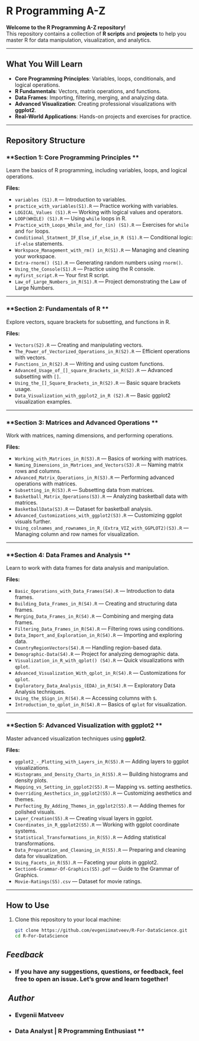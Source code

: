 # R Programming A-Z   

 **Welcome to the R Programming A-Z repository!**  
This repository contains a collection of **R scripts** and **projects** to help you master R for data manipulation, visualization, and analytics.  

---

##  **What You Will Learn**  

- **Core Programming Principles**: Variables, loops, conditionals, and logical operations.  
- **R Fundamentals**: Vectors, matrix operations, and functions.  
- **Data Frames**: Importing, filtering, merging, and analyzing data.  
- **Advanced Visualization**: Creating professional visualizations with **ggplot2**.  
- **Real-World Applications**: Hands-on projects and exercises for practice.  

---

##  **Repository Structure**  

### **Section 1: Core Programming Principles **  
Learn the basics of R programming, including variables, loops, and logical operations.

**Files:**  
- `variables (S1).R` — Introduction to variables.  
- `practice_with_variables(S1).R` — Practice working with variables.  
- `LOGICAL_Values (S1).R` — Working with logical values and operators.  
- `LOOP(WHILE) (S1).R` — Using `while` loops in R.  
- `Practice_with_Loops_While_and_for_(in) (S1).R` — Exercises for `while` and `for` loops.  
- `Conditional_Statment_IF_Else_if_else_in_R (S1).R` — Conditional logic: `if-else` statements.  
- `Workspace_Management_with_rm() in_R(S1).R` — Managing and cleaning your workspace.  
- `Extra-rnorm() (S1).R` — Generating random numbers using `rnorm()`.  
- `Using_the_Console(S1).R` — Practice using the R console.  
- `myfirst_script.R` — Your first R script.  
- `Law_of_Large_Numbers_in_R(S1).R` — Project demonstrating the Law of Large Numbers.  

---

### **Section 2: Fundamentals of R **  
Explore vectors, square brackets for subsetting, and functions in R.

**Files:**  
- `Vectors(S2).R` — Creating and manipulating vectors.  
- `The_Power_of_Vectorized_Operations_in_R(S2).R` — Efficient operations with vectors.  
- `Functions_in_R(S2).R` — Writing and using custom functions.  
- `Advanced_Usage_of_[]_square_Brackets_in_R(S2).R` — Advanced subsetting with `[]`.  
- `Using_the_[]_Square_Brackets_in_R(S2).R` — Basic square brackets usage.  
- `Data_Visualization_with_ggplot2_in_R (S2).R` — Basic ggplot2 visualization examples.  

---

### **Section 3: Matrices and Advanced Operations **  
Work with matrices, naming dimensions, and performing operations.

**Files:**  
- `Working_with_Matrices_in_R(S3).R` — Basics of working with matrices.  
- `Naming_Dimensions_in_Matrices_and_Vectors(S3).R` — Naming matrix rows and columns.  
- `Advanced_Matrix_Operations_in_R(S3).R` — Performing advanced operations with matrices.  
- `Subsetting_in_R(S3).R` — Subsetting data from matrices.  
- `Basketball_Matrix_Operations(S3).R` — Analyzing basketball data with matrices.  
- `BasketballData(S3).R` — Dataset for basketball analysis.  
- `Advanced_Customizations_with_ggplot2(S3).R` — Customizing ggplot visuals further.  
- `Using_colnames_and_rownames_in_R_(Extra_VIZ_with_GGPLOT2)(S3).R` — Managing column and row names for visualization.  

---

### **Section 4: Data Frames and Analysis **  
Learn to work with data frames for data analysis and manipulation.

**Files:**  
- `Basic_Operations_with_Data_Frames(S4).R` — Introduction to data frames.  
- `Building_Data_Frames_in_R(S4).R` — Creating and structuring data frames.  
- `Merging_Data_Frames_in_R(S4).R` — Combining and merging data frames.  
- `Filtering_Data_Frames_in_R(S4).R` — Filtering rows using conditions.  
- `Data_Import_and_Exploration_in_R(S4).R` — Importing and exploring data.  
- `CountryRegionVectors(S4).R` — Handling region-based data.  
- `Demographic-Data(S4).R` — Project for analyzing demographic data.  
- `Visualization_in_R_with_qplot() (S4).R` — Quick visualizations with `qplot`.  
- `Advanced_Visualization_With_qplot_in_R(S4).R` — Customizations for `qplot`.  
- `Exploratory_Data_Analysis_(EDA)_in_R(S4).R` — Exploratory Data Analysis techniques.  
- `Using_the_$Sign_in_R(S4).R` — Accessing columns with `$`.  
- `Introduction_to_qplot_in_R(S4).R` — Basics of `qplot` for visualization.  

---

### **Section 5: Advanced Visualization with ggplot2 **  
Master advanced visualization techniques using **ggplot2**.

**Files:**  
- `ggplot2_-_Plotting_with_Layers_in_R(S5).R` — Adding layers to ggplot visualizations.  
- `Histograms_and_Density_Charts_in_R(S5).R` — Building histograms and density plots.  
- `Mapping_vs_Setting_in_ggplot2(S5).R` — Mapping vs. setting aesthetics.  
- `Overriding_Aesthetics_in_ggplot2(S5).R` — Customizing aesthetics and themes.  
- `Perfecting_By_Adding_Themes_in_ggplot2(S5).R` — Adding themes for polished visuals.  
- `Layer_Creation(S5).R` — Creating visual layers in ggplot.  
- `Coordinates_in_R_ggplot2(S5).R` — Working with ggplot coordinate systems.  
- `Statistical_Transformations_in_R(S5).R` — Adding statistical transformations.  
- `Data_Preparation_and_Cleaning_in_R(S5).R` — Preparing and cleaning data for visualization.  
- `Using_Facets_in_R(S5).R` — Faceting your plots in ggplot2.  
- `Section6-Grammar-Of-Graphics(S5).pdf` — Guide to the Grammar of Graphics.  
- `Movie-Ratings(S5).csv` — Dataset for movie ratings.  

---

##  **How to Use**  

1. Clone this repository to your local machine:  
   ```bash
   git clone https://github.com/evgeniimatveev/R-For-DataScience.git  
   cd R-For-DataScience  


 ##    *Feedback*
- ### If you have any suggestions, questions, or feedback, feel free to open an issue. Let’s grow and learn together! 

## ‍ *Author* 
- ### Evgenii Matveev 
- ### Data Analyst | R Programming Enthusiast **

